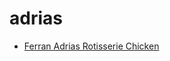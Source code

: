 # adrias

 * [Ferran Adrias Rotisserie Chicken](../../index/f/ferran-adrias-rotisserie-chicken-234364.json)
